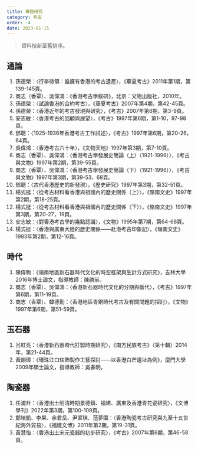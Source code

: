 ```yaml
---
title: 專題研究
category: 考古
order: -4
date: 2023-01-15
---
```

> 資料按新至舊排序。
## 通論
1. 孫德榮：〈行李待領：誰擁有香港的考古遺產〉，《華夏考古》2011年第1期，第139-145頁。
2. 商志（香覃）、吳偉鴻：《香港考古學敘研》，北京：文物出版社，2010年。
3. 孫德榮：〈試論香港的合約考古〉，《華夏考古》2007年第4期，第42-45頁。
4. 孫德榮：〈香港近年的考古發現與研究〉，《考古》2007年第6期，第3-9頁。
5. 安志敏：〈香港考古的回顧與展望〉，《考古》1997年第6期，第1-10，97-98頁。
6. 鄧聰：〈1925-1936年香港考古工作試述〉，《考古》1997年第6期，第20-26，64頁。
7. 吳偉鴻：〈香港考古六十年〉，《文物天地》1997年第3期，第7-10頁。
8. 商志（香覃）、吳偉鴻：〈香港考古學發展史簡論（上）（1921-1996）〉，《考古與文物》1997年第2期，第39-55頁。
9. 商志（香覃）、吳偉鴻：〈香港考古學發展史簡論（下）（1921-1996）〉，《考古與文物》1997年第3期，第39-53，68頁。
10. 鄧聰：〈古代香港歷史的新發現〉，《歷史研究》1997年第3期，第32-51頁。
11. 楊式挺：〈從考古材料看香港與祖國內的歷史關係（上）〉，《嶺南文史》1997年第2期，第18-25頁。
12. 楊式挺：〈從考古材料看香港與祖國內的歷史關係（下）〉，《嶺南文史》1997年第3期，第20-27，19頁。
13. 安志敏：〈對香港考古學的幾點認識〉，《文物》1995年第7期，第64-68頁。
14. 楊式挺：〈香港與廣東大陸的歷史關係——赴港考古印象記〉，《嶺南文史》1983年第2期，第12-16頁。
## 時代
1. 陳偉駒：《嶺南地區新石器時代文化的時空框架與生計方式研究》，吉林大學2016年博士論文，指導教師：陳勝前。
2. 商志（香覃）、吳偉鴻：〈香港新石器時代文化的分期與斷代〉，《考古》1997年第6期，第11-19頁。
3. 商志（香覃）、韓德勤：〈香港地區青銅時代考古及有關問題的探討〉，《文物》1997年第6期，第51-59頁。
## 玉石器
1. 呂紅亮：〈香港新石器時代打製時期研究〉，《南方民族考古》（第十輯）2014年，第21-44頁。
2. 黃韻璋：《環珠江口玦飾製作工藝探討——以香港白芒遺址為例》，廈門大學2009年碩士論文，指導教師：吳春明。
## 陶瓷器
1. 任浦升：〈香港出土明清時期景德鎮、福建、廣東及香港青花瓷研究〉，《文博學刊》2022年第3期，第100-109頁。
2. 鄭培凱、李果、余君岳、尹翠琪、范夢園：〈香港陶瓷考古研究與九至十五世紀海外貿易〉，《福建文博》2011年第2期，第19-31頁。
3. 黃慧怡：〈香港出土宋元瓷器的初步研究〉，《考古》2007年第6期，第46-58頁。